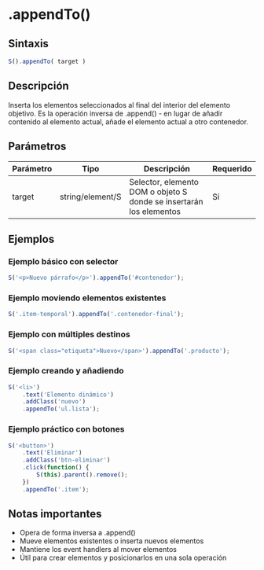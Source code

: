 # .appendTo()

## Sintaxis

```javascript
S().appendTo( target )
```

## Descripción

Inserta los elementos seleccionados al final del interior del elemento objetivo. Es la operación inversa de .append() - en lugar de añadir contenido al elemento actual, añade el elemento actual a otro contenedor.

## Parámetros

| Parámetro | Tipo | Descripción | Requerido |
|-----------|------|-------------|-----------|
| target | string/element/S | Selector, elemento DOM o objeto S donde se insertarán los elementos | Sí |

## Ejemplos

### Ejemplo básico con selector
```javascript
S('<p>Nuevo párrafo</p>').appendTo('#contenedor');
```

### Ejemplo moviendo elementos existentes
```javascript
S('.item-temporal').appendTo('.contenedor-final');
```

### Ejemplo con múltiples destinos
```javascript
S('<span class="etiqueta">Nuevo</span>').appendTo('.producto');
```

### Ejemplo creando y añadiendo
```javascript
S('<li>')
    .text('Elemento dinámico')
    .addClass('nuevo')
    .appendTo('ul.lista');
```

### Ejemplo práctico con botones
```javascript
S('<button>')
    .text('Eliminar')
    .addClass('btn-eliminar')
    .click(function() {
        S(this).parent().remove();
    })
    .appendTo('.item');
```

## Notas importantes

- Opera de forma inversa a .append()
- Mueve elementos existentes o inserta nuevos elementos
- Mantiene los event handlers al mover elementos
- Útil para crear elementos y posicionarlos en una sola operación